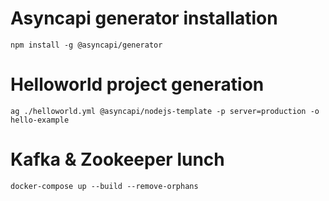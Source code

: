 # Asyncapi generator installation

```
npm install -g @asyncapi/generator
```

# Helloworld project generation

```
ag ./helloworld.yml @asyncapi/nodejs-template -p server=production -o hello-example
```

# Kafka & Zookeeper lunch

```
docker-compose up --build --remove-orphans
```
